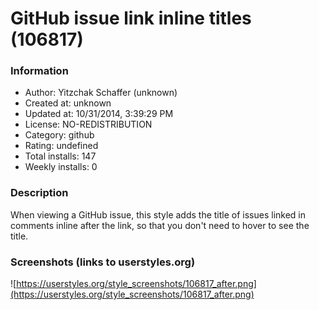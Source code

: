 # GitHub issue link inline titles (106817)

### Information
- Author: Yitzchak Schaffer (unknown)
- Created at: unknown
- Updated at: 10/31/2014, 3:39:29 PM
- License: NO-REDISTRIBUTION
- Category: github
- Rating: undefined
- Total installs: 147
- Weekly installs: 0


### Description
When viewing a GitHub issue, this style adds the title of issues linked in comments inline after the link, so that you don't need to hover to see the title.


### Screenshots (links to userstyles.org)
![https://userstyles.org/style_screenshots/106817_after.png](https://userstyles.org/style_screenshots/106817_after.png)


